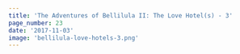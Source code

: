 ```yaml
---
title: 'The Adventures of Bellilula II: The Love Hotel(s) - 3'
page_number: 23
date: '2017-11-03'
image: 'bellilula-love-hotels-3.png'
---
```

